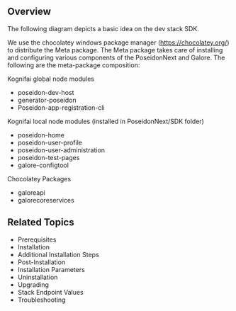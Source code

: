 ## Overview

The following diagram depicts a basic idea on the dev stack SDK.

We use the chocolatey windows package manager (https://chocolatey.org/) to distribute the Meta package. The Meta package takes care of installing and configuring various components of the PoseidonNext and Galore.  The following are the meta-package composition:

Kognifai global node modules
-	poseidon-dev-host
-	generator-poseidon
-	Poseidon-app-registration-cli

Kognifai local node modules (installed in PoseidonNext/SDK folder)
- poseidon-home
- poseidon-user-profile
- poseidon-user-administration
- poseidon-test-pages
- galore-configtool

Chocolatey Packages
- galoreapi
- galorecoreservices

## Related Topics
- Prerequisites
- Installation
- Additional Installation Steps
- Post-Installation
- Installation Parameters
- Uninstallation
- Upgrading
- Stack Endpoint Values
- Troubleshooting
